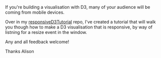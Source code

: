 If you're building a visualisation with D3, many of your audience will be coming from mobile devices. 

Over in my <a href="https://github.com/radiocontrolled/responsiveD3Tutorial">responsiveD3Tutorial</a> repo, I've created a tutorial 
that will walk you though how to make a D3 visualisation that is responsive, by way of listning for a resize event in the window. 

Any and all feedback welcome!

Thanks 
Alison 

